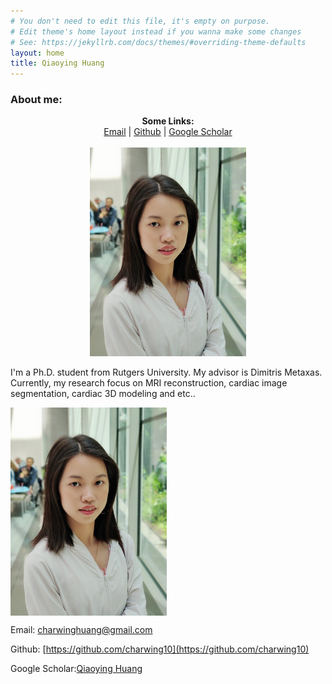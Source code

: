 ```yaml
---
# You don't need to edit this file, it's empty on purpose.
# Edit theme's home layout instead if you wanna make some changes
# See: https://jekyllrb.com/docs/themes/#overriding-theme-defaults
layout: home
title: Qiaoying Huang
---
```

### About me:

<p align="center">
  <b>Some Links:</b><br>
  <a href="charwinghuang@gmail.com">Email</a> |
  <a href="https://github.com/charwing10">Github</a> |
  <a href="https://scholar.google.com/citations?hl=en&user=6u-go5UAAAAJ&view_op=list_works">Google Scholar</a>
  <br><br>
  <img src="/assets/qiaoying.jpg" alt="Qiaoying" title="Photo" width="250">
</p>

I'm a Ph.D. student from Rutgers University. My advisor is Dimitris Metaxas. Currently, my research focus on MRI reconstruction, cardiac image segmentation, cardiac 3D modeling and etc..


<img align="center" src="/assets/qiaoying.jpg" alt="Qiaoying" title="Photo" width="250" />


Email: <a href="charwinghuang@gmail.com">charwinghuang@gmail.com</a>

Github: [https://github.com/charwing10](https://github.com/charwing10)

Google Scholar:[Qiaoying Huang](https://scholar.google.com/citations?hl=en&user=6u-go5UAAAAJ&view_op=list_works)


